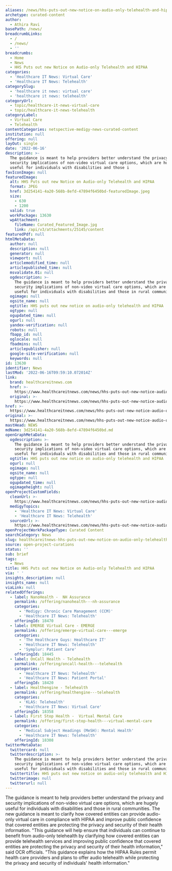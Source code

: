 ```yaml
---
aliases: /news/hhs-puts-out-new-notice-on-audio-only-telehealth-and-hipaa
archetype: curated-content
author:
  - Athira Ravi
basePath: /news/
breadcrumbLinks:
  - /
  - /news/
  - ''
breadcrumbs:
  - Home
  - News
  - HHS Puts out new Notice on Audio-only Telehealth and HIPAA
categories:
  - 'Healthcare IT News: Virtual Care'
  - 'Healthcare IT News: Telehealth'
categorySlug:
  - 'healthcare it news: virtual care'
  - 'healthcare it news: telehealth'
categoryUrl:
  - topic/healthcare-it-news-virtual-care
  - topic/healthcare-it-news-telehealth
categoryLabel:
  - Virtual Care
  - Telehealth
contentCategories: netspective-medigy-news-curated-content
institution: null
offering: null
layOut: single
date: '2022-06-16'
description: >-
  The guidance is meant to help providers better understand the privacy and
  security implications of non-video virtual care options, which are hugely
  useful for individuals with disabilities and those i
favIconImage: null
featuredImage:
  alt: HHS Puts out new Notice on Audio-only Telehealth and HIPAA
  format: JPEG
  href: 3d254141-4a20-568b-8efd-47894f6450bd-featuredImage.jpeg
  size:
    - 630
    - 1200
  valid: true
  workPackage: 13630
  wpAttachment:
    fileName: Curated_Featured_Image.jpg
    link: /api/v3/attachments/25145/content
featuredPdf: null
htmlMetaData:
  author: null
  description: null
  generator: null
  viewport: null
  articlemodified_time: null
  articlepublished_time: null
  msvalidate.01: null
  ogdescription: >-
    The guidance is meant to help providers better understand the privacy and
    security implications of non-video virtual care options, which are hugely
    useful for individuals with disabilities and those in rural communities.
  ogimage: null
  ogsite_name: null
  ogtitle: HHS puts out new notice on audio-only telehealth and HIPAA
  ogtype: null
  ogupdated_time: null
  ogurl: null
  yandex-verification: null
  robots: null
  fbapp_id: null
  oglocale: null
  fbadmins: null
  articlepublisher: null
  google-site-verification: null
  keywords: null
id: 13630
identifier: News
lastMod: '2022-06-16T09:59:10.072014Z'
link:
  brand: healthcareitnews.com
  href: >-
    https://www.healthcareitnews.com/news/hhs-puts-out-new-notice-audio-only-telehealth-and-hipaa
  original: >-
    https://www.healthcareitnews.com/news/hhs-puts-out-new-notice-audio-only-telehealth-and-hipaa
href: >-
  https://www.healthcareitnews.com/news/hhs-puts-out-new-notice-audio-only-telehealth-and-hipaa
original: >-
  https://www.healthcareitnews.com/news/hhs-puts-out-new-notice-audio-only-telehealth-and-hipaa
mastHead: NEWS
mdName: 3d254141-4a20-568b-8efd-47894f6450bd.md
openGraphMetaData:
  ogdescription: >-
    The guidance is meant to help providers better understand the privacy and
    security implications of non-video virtual care options, which are hugely
    useful for individuals with disabilities and those in rural communities.
  ogtitle: HHS puts out new notice on audio-only telehealth and HIPAA
  ogurl: null
  ogimage: null
  ogsite_name: null
  ogtype: null
  ogupdated_time: null
  ogimageheight: null
openProjectCustomFields:
  cleanUrl: >-
    https://www.healthcareitnews.com/news/hhs-puts-out-new-notice-audio-only-telehealth-and-hipaa
  medigyTopics:
    - 'Healthcare IT News: Virtual Care'
    - 'Healthcare IT News: Telehealth'
  sourceUrl: >-
    https://www.healthcareitnews.com/news/hhs-puts-out-new-notice-audio-only-telehealth-and-hipaa
openProjectWorkPackageType: Curated Content
searchCategory: News
slug: healthcareitnews-hhs-puts-out-new-notice-on-audio-only-telehealth-and-hipaa
source: open-project-curations
status: ''
sub: brief
tags:
  - News
title: HHS Puts out new Notice on Audio-only Telehealth and HIPAA
via: ' '
insights_description: null
insights_name: null
viaLink: null
relatedOfferings:
  - label: NanoHealth -  NH Assurance
    permalink: /offering/nanohealth---nh-assurance
    categories:
      - 'Medigy: Chronic Care Management (CCM)'
      - 'Healthcare IT News: Telehealth'
    offeringId: 18470
  - label: EMERGE Virtual Care - EMERGE
    permalink: /offering/emerge-virtual-care---emerge
    categories:
      - 'The Healthcare Guys: Healthcare IT'
      - 'Healthcare IT News: Telehealth'
      - 'Symplur: Patient Care'
    offeringId: 18445
  - label: OnCall Health - Telehealth
    permalink: /offering/oncall-health---telehealth
    categories:
      - 'Healthcare IT News: Telehealth'
      - 'Healthcare IT News: Patient Portal'
    offeringId: 18420
  - label: Healthengine - Telehealth
    permalink: /offering/healthengine---telehealth
    categories:
      - 'KLAS: Telehealth'
      - 'Healthcare IT News: Virtual Care'
    offeringId: 18358
  - label: First Stop Health -  Virtual Mental Care
    permalink: /offering/first-stop-health---virtual-mental-care
    categories:
      - 'Medical Subject Headings (MeSH): Mental Health'
      - 'Healthcare IT News: Telehealth'
    offeringId: 18308
twitterMetaData:
  twittercard: null
  twitterdescription: >-
    The guidance is meant to help providers better understand the privacy and
    security implications of non-video virtual care options, which are hugely
    useful for individuals with disabilities and those in rural communities.
  twittertitle: HHS puts out new notice on audio-only telehealth and HIPAA
  twitterimage: null
  twitterurl: null
---
```

<p>The guidance is meant to help providers better understand the privacy and security implications of non-video virtual care options, which are hugely useful for individuals with disabilities and those in rural communities. The new guidance is meant to clarify how covered entities can provide audio-only virtual care in compliance with HIPAA and improve public confidence that covered entities are protecting the privacy and security of their health information. "This guidance will help ensure that individuals can continue to benefit from audio-only telehealth by clarifying how covered entities can provide telehealth services and improving public confidence that covered entities are protecting the privacy and security of their health information," said OCR officials. "This guidance explains how the HIPAA Rules permit health care providers and plans to offer audio telehealth while protecting the privacy and security of individuals' health information."</p>